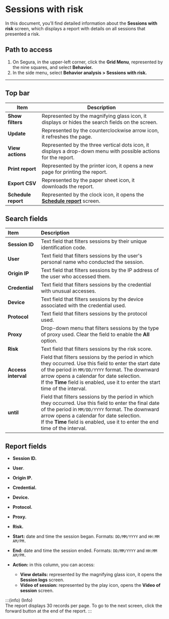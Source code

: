 # Sessions with risk

In this document, you’ll find detailed information about the **Sessions with risk** screen, which displays a report with details on all sessions that presented a risk.

## **Path to access**

1. On Segura, in the upper-left corner, click the **Grid Menu**, represented by the nine squares, and select **Behavior.**  
2. In the side menu, select **Behavior analysis > Sessions with risk.**
***

## **Top bar**

| Item | Description |
| ----- | ----- |
| **Show filters** | Represented by the magnifying glass icon, it displays or hides the search fields on the screen. |
| **Update** | Represented by the counterclockwise arrow icon, it refreshes the page. |
| **View actions** | Represented by the three vertical dots icon, it displays a drop-down menu with possible actions for the report. |
| **Print report** | Represented by the printer icon, it opens a new page for printing the report. |
| **Export CSV** | Represented by the paper sheet icon, it downloads the report. |
| **Schedule report** | Represented by the clock icon, it opens the [**Schedule report**](/v4/docs/general-information-how-to-issue-download-and-schedule-device-reports) screen. |

## **Search fields**

| Item | Description |
| :---- | :---- |
| **Session ID** | Text field that filters sessions by their unique identification code. |
| **User** | Text field that filters sessions by the user's personal name who conducted the session. |
| **Origin IP** | Text field that filters sessions by the IP address of the user who accessed them. |
| **Credential** | Text field that filters sessions by the credential with unusual accesses. |
| **Device** | Text field that filters sessions by the device associated with the credential used. |
| **Protocol** | Text field that filters sessions by the protocol used. |
| **Proxy** | Drop-down menu that filters sessions by the type of proxy used. Clear the field to enable the **All** option. |
| **Risk** | Text field that filters sessions by the risk score. |
| **Access interval** | Field that filters sessions by the period in which they occurred. Use this field to enter the start date of the period in `MM/DD/YYYY` format. The downward arrow opens a calendar for date selection. <br> If the **Time** field is enabled, use it to enter the start time of the interval. |
| **until** | Field that filters sessions by the period in which they occurred. Use this field to enter the final date of the period in `MM/DD/YYYY` format. The downward arrow opens a calendar for date selection. <br> If the **Time** field is enabled, use it to enter the end time of the interval.  |

## **Report fields**

* **Session ID.**   
    
* **User**.    
* **Origin IP.**    
* **Credential.**    
* **Device.**  
* **Protocol.**    
* **Proxy.**  
* **Risk.**  
* **Start:** date and time the session began. Formats: `DD/MM/YYYY` and `HH:MM AM/PM.`  
* **End:** date and time the session ended. Formats: `DD/MM/YYYY` and `HH:MM AM/PM.`    
* **Action:** in this column, you can access:    
  * **View details:** represented by the magnifying glass icon, it opens the **Session logs** screen.    
  * **Video of session:** represented by the play icon, opens the **Video of session** screen.  
    

:::(info) (Info)  
The report displays 30 records per page. To go to the next screen, click the forward button at the end of the report.
:::